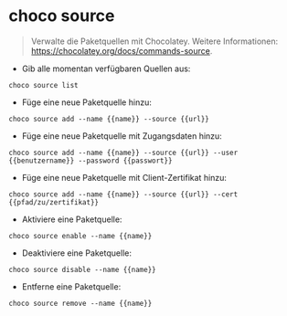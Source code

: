 # choco source

> Verwalte die Paketquellen mit Chocolatey.
> Weitere Informationen: <https://chocolatey.org/docs/commands-source>.

- Gib alle momentan verfügbaren Quellen aus:

`choco source list`

- Füge eine neue Paketquelle hinzu:

`choco source add --name {{name}} --source {{url}}`

- Füge eine neue Paketquelle mit Zugangsdaten hinzu:

`choco source add --name {{name}} --source {{url}} --user {{benutzername}} --password {{passwort}}`

- Füge eine neue Paketquelle mit Client-Zertifikat hinzu:

`choco source add --name {{name}} --source {{url}} --cert {{pfad/zu/zertifikat}}`

- Aktiviere eine Paketquelle:

`choco source enable --name {{name}}`

- Deaktiviere eine Paketquelle:

`choco source disable --name {{name}}`

- Entferne eine Paketquelle:

`choco source remove --name {{name}}`
